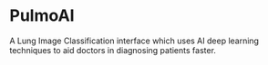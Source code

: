 # PulmoAI
A Lung Image Classification interface which uses AI deep learning techniques to aid doctors in diagnosing patients faster.  
